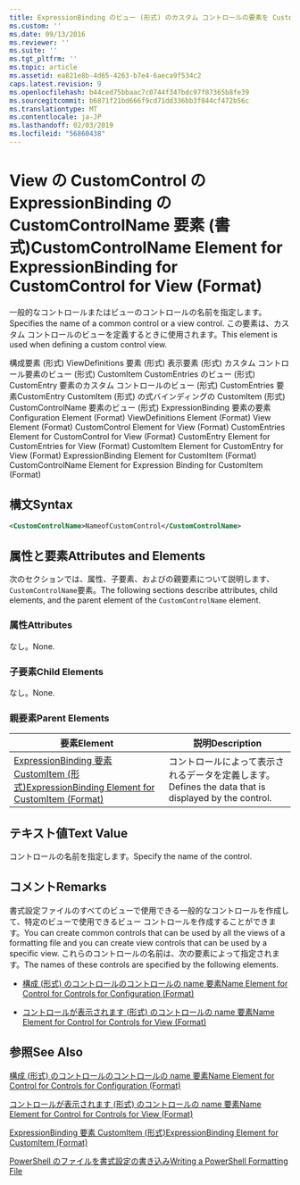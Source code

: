 ```yaml
---
title: ExpressionBinding のビュー (形式) のカスタム コントロールの要素を CustomControlName |Microsoft Docs
ms.custom: ''
ms.date: 09/13/2016
ms.reviewer: ''
ms.suite: ''
ms.tgt_pltfrm: ''
ms.topic: article
ms.assetid: ea821e8b-4d65-4263-b7e4-6aeca9f534c2
caps.latest.revision: 9
ms.openlocfilehash: b44ced75bbaac7c0744f347bdc97f87365b8fe39
ms.sourcegitcommit: b6871f21bd666f9cd71dd336bb3f844cf472b56c
ms.translationtype: MT
ms.contentlocale: ja-JP
ms.lasthandoff: 02/03/2019
ms.locfileid: "56860438"
---
```

# <a name="customcontrolname-element-for-expressionbinding-for-customcontrol-for-view-format"></a><span data-ttu-id="60f45-102">View の CustomControl の ExpressionBinding の CustomControlName 要素 (書式)</span><span class="sxs-lookup"><span data-stu-id="60f45-102">CustomControlName Element for ExpressionBinding for CustomControl for View (Format)</span></span>

<span data-ttu-id="60f45-103">一般的なコントロールまたはビューのコントロールの名前を指定します。</span><span class="sxs-lookup"><span data-stu-id="60f45-103">Specifies the name of a common control or a view control.</span></span> <span data-ttu-id="60f45-104">この要素は、カスタム コントロールのビューを定義するときに使用されます。</span><span class="sxs-lookup"><span data-stu-id="60f45-104">This element is used when defining a custom control view.</span></span>

<span data-ttu-id="60f45-105">構成要素 (形式) ViewDefinitions 要素 (形式) 表示要素 (形式) カスタム コントロール要素のビュー (形式) CustomItem CustomEntries のビュー (形式) CustomEntry 要素のカスタム コントロールのビュー (形式) CustomEntries 要素CustomEntry CustomItem (形式) の式バインディングの CustomItem (形式) CustomControlName 要素のビュー (形式) ExpressionBinding 要素の要素</span><span class="sxs-lookup"><span data-stu-id="60f45-105">Configuration Element (Format) ViewDefinitions Element (Format) View Element (Format) CustomControl Element for View (Format) CustomEntries Element for CustomControl for View (Format) CustomEntry Element for CustomEntries for View (Format) CustomItem Element for CustomEntry for View (Format) ExpressionBinding Element for CustomItem (Format) CustomControlName Element for Expression Binding for CustomItem (Format)</span></span>

## <a name="syntax"></a><span data-ttu-id="60f45-106">構文</span><span class="sxs-lookup"><span data-stu-id="60f45-106">Syntax</span></span>

```xml
<CustomControlName>NameofCustomControl</CustomControlName>
```

## <a name="attributes-and-elements"></a><span data-ttu-id="60f45-107">属性と要素</span><span class="sxs-lookup"><span data-stu-id="60f45-107">Attributes and Elements</span></span>

<span data-ttu-id="60f45-108">次のセクションでは、属性、子要素、およびの親要素について説明します、`CustomControlName`要素。</span><span class="sxs-lookup"><span data-stu-id="60f45-108">The following sections describe attributes, child elements, and the parent element of the `CustomControlName` element.</span></span>

### <a name="attributes"></a><span data-ttu-id="60f45-109">属性</span><span class="sxs-lookup"><span data-stu-id="60f45-109">Attributes</span></span>

<span data-ttu-id="60f45-110">なし。</span><span class="sxs-lookup"><span data-stu-id="60f45-110">None.</span></span>

### <a name="child-elements"></a><span data-ttu-id="60f45-111">子要素</span><span class="sxs-lookup"><span data-stu-id="60f45-111">Child Elements</span></span>

<span data-ttu-id="60f45-112">なし。</span><span class="sxs-lookup"><span data-stu-id="60f45-112">None.</span></span>

### <a name="parent-elements"></a><span data-ttu-id="60f45-113">親要素</span><span class="sxs-lookup"><span data-stu-id="60f45-113">Parent Elements</span></span>

|<span data-ttu-id="60f45-114">要素</span><span class="sxs-lookup"><span data-stu-id="60f45-114">Element</span></span>|<span data-ttu-id="60f45-115">説明</span><span class="sxs-lookup"><span data-stu-id="60f45-115">Description</span></span>|
|-------------|-----------------|
|[<span data-ttu-id="60f45-116">ExpressionBinding 要素 CustomItem (形式)</span><span class="sxs-lookup"><span data-stu-id="60f45-116">ExpressionBinding Element for CustomItem (Format)</span></span>](./expressionbinding-element-for-customitem-for-controls-for-configuration-format.md)|<span data-ttu-id="60f45-117">コントロールによって表示されるデータを定義します。</span><span class="sxs-lookup"><span data-stu-id="60f45-117">Defines the data that is displayed by the control.</span></span>|

## <a name="text-value"></a><span data-ttu-id="60f45-118">テキスト値</span><span class="sxs-lookup"><span data-stu-id="60f45-118">Text Value</span></span>

<span data-ttu-id="60f45-119">コントロールの名前を指定します。</span><span class="sxs-lookup"><span data-stu-id="60f45-119">Specify the name of the control.</span></span>

## <a name="remarks"></a><span data-ttu-id="60f45-120">コメント</span><span class="sxs-lookup"><span data-stu-id="60f45-120">Remarks</span></span>

<span data-ttu-id="60f45-121">書式設定ファイルのすべてのビューで使用できる一般的なコントロールを作成して、特定のビューで使用できるビュー コントロールを作成することができます。</span><span class="sxs-lookup"><span data-stu-id="60f45-121">You can create common controls that can be used by all the views of a formatting file and you can create view controls that can be used by a specific view.</span></span> <span data-ttu-id="60f45-122">これらのコントロールの名前は、次の要素によって指定されます。</span><span class="sxs-lookup"><span data-stu-id="60f45-122">The names of these controls are specified by the following elements.</span></span>

- [<span data-ttu-id="60f45-123">構成 (形式) のコントロールのコントロールの name 要素</span><span class="sxs-lookup"><span data-stu-id="60f45-123">Name Element for Control for Controls for Configuration (Format)</span></span>](./name-element-for-control-for-controls-for-configuration-format.md)

- [<span data-ttu-id="60f45-124">コントロールが表示されます (形式) のコントロールの name 要素</span><span class="sxs-lookup"><span data-stu-id="60f45-124">Name Element for Control for Controls for View (Format)</span></span>](./name-element-for-control-for-controls-for-view-format.md)

## <a name="see-also"></a><span data-ttu-id="60f45-125">参照</span><span class="sxs-lookup"><span data-stu-id="60f45-125">See Also</span></span>

[<span data-ttu-id="60f45-126">構成 (形式) のコントロールのコントロールの name 要素</span><span class="sxs-lookup"><span data-stu-id="60f45-126">Name Element for Control for Controls for Configuration (Format)</span></span>](./name-element-for-control-for-controls-for-configuration-format.md)

[<span data-ttu-id="60f45-127">コントロールが表示されます (形式) のコントロールの name 要素</span><span class="sxs-lookup"><span data-stu-id="60f45-127">Name Element for Control for Controls for View (Format)</span></span>](./name-element-for-control-for-controls-for-view-format.md)

[<span data-ttu-id="60f45-128">ExpressionBinding 要素 CustomItem (形式)</span><span class="sxs-lookup"><span data-stu-id="60f45-128">ExpressionBinding Element for CustomItem (Format)</span></span>](./expressionbinding-element-for-customitem-for-controls-for-configuration-format.md)

[<span data-ttu-id="60f45-129">PowerShell のファイルを書式設定の書き込み</span><span class="sxs-lookup"><span data-stu-id="60f45-129">Writing a PowerShell Formatting File</span></span>](./writing-a-powershell-formatting-file.md)
